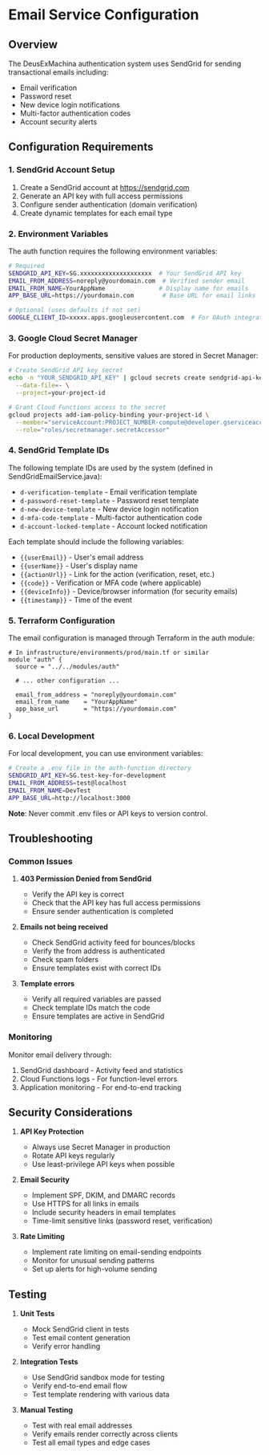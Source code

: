 # Email Service Configuration

## Overview

The DeusExMachina authentication system uses SendGrid for sending transactional emails including:
- Email verification
- Password reset
- New device login notifications
- Multi-factor authentication codes
- Account security alerts

## Configuration Requirements

### 1. SendGrid Account Setup

1. Create a SendGrid account at https://sendgrid.com
2. Generate an API key with full access permissions
3. Configure sender authentication (domain verification)
4. Create dynamic templates for each email type

### 2. Environment Variables

The auth function requires the following environment variables:

```bash
# Required
SENDGRID_API_KEY=SG.xxxxxxxxxxxxxxxxxxxx  # Your SendGrid API key
EMAIL_FROM_ADDRESS=noreply@yourdomain.com  # Verified sender email
EMAIL_FROM_NAME=YourAppName               # Display name for emails
APP_BASE_URL=https://yourdomain.com        # Base URL for email links

# Optional (uses defaults if not set)
GOOGLE_CLIENT_ID=xxxxx.apps.googleusercontent.com  # For OAuth integration
```

### 3. Google Cloud Secret Manager

For production deployments, sensitive values are stored in Secret Manager:

```bash
# Create SendGrid API key secret
echo -n "YOUR_SENDGRID_API_KEY" | gcloud secrets create sendgrid-api-key \
  --data-file=- \
  --project=your-project-id

# Grant Cloud Functions access to the secret
gcloud projects add-iam-policy-binding your-project-id \
  --member="serviceAccount:PROJECT_NUMBER-compute@developer.gserviceaccount.com" \
  --role="roles/secretmanager.secretAccessor"
```

### 4. SendGrid Template IDs

The following template IDs are used by the system (defined in SendGridEmailService.java):

- `d-verification-template` - Email verification template
- `d-password-reset-template` - Password reset template
- `d-new-device-template` - New device login notification
- `d-mfa-code-template` - Multi-factor authentication code
- `d-account-locked-template` - Account locked notification

Each template should include the following variables:
- `{{userEmail}}` - User's email address
- `{{userName}}` - User's display name
- `{{actionUrl}}` - Link for the action (verification, reset, etc.)
- `{{code}}` - Verification or MFA code (where applicable)
- `{{deviceInfo}}` - Device/browser information (for security emails)
- `{{timestamp}}` - Time of the event

### 5. Terraform Configuration

The email configuration is managed through Terraform in the auth module:

```hcl
# In infrastructure/environments/prod/main.tf or similar
module "auth" {
  source = "../../modules/auth"
  
  # ... other configuration ...
  
  email_from_address = "noreply@yourdomain.com"
  email_from_name    = "YourAppName"
  app_base_url       = "https://yourdomain.com"
}
```

### 6. Local Development

For local development, you can use environment variables:

```bash
# Create a .env file in the auth-function directory
SENDGRID_API_KEY=SG.test-key-for-development
EMAIL_FROM_ADDRESS=test@localhost
EMAIL_FROM_NAME=DevTest
APP_BASE_URL=http://localhost:3000
```

**Note**: Never commit .env files or API keys to version control.

## Troubleshooting

### Common Issues

1. **403 Permission Denied from SendGrid**
   - Verify the API key is correct
   - Check that the API key has full access permissions
   - Ensure sender authentication is completed

2. **Emails not being received**
   - Check SendGrid activity feed for bounces/blocks
   - Verify the from address is authenticated
   - Check spam folders
   - Ensure templates exist with correct IDs

3. **Template errors**
   - Verify all required variables are passed
   - Check template IDs match the code
   - Ensure templates are active in SendGrid

### Monitoring

Monitor email delivery through:
1. SendGrid dashboard - Activity feed and statistics
2. Cloud Functions logs - For function-level errors
3. Application monitoring - For end-to-end tracking

## Security Considerations

1. **API Key Protection**
   - Always use Secret Manager in production
   - Rotate API keys regularly
   - Use least-privilege API keys when possible

2. **Email Security**
   - Implement SPF, DKIM, and DMARC records
   - Use HTTPS for all links in emails
   - Include security headers in email templates
   - Time-limit sensitive links (password reset, verification)

3. **Rate Limiting**
   - Implement rate limiting on email-sending endpoints
   - Monitor for unusual sending patterns
   - Set up alerts for high-volume sending

## Testing

1. **Unit Tests**
   - Mock SendGrid client in tests
   - Test email content generation
   - Verify error handling

2. **Integration Tests**
   - Use SendGrid sandbox mode for testing
   - Verify end-to-end email flow
   - Test template rendering with various data

3. **Manual Testing**
   - Test with real email addresses
   - Verify emails render correctly across clients
   - Test all email types and edge cases